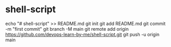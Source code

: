 # shell-script
echo "# shell-script" >> README.md
git init
git add README.md
git commit -m "first commit"
git branch -M main
git remote add origin https://github.com/devops-learn-by-me/shell-script.git
git push -u origin main
